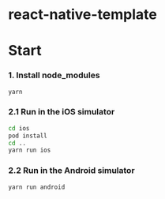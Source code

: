 # react-native-template

# Start

### 1. Install node_modules
```bash
yarn
```

### 2.1 Run in the iOS simulator
```bash
cd ios
pod install
cd ..
yarn run ios
```

### 2.2 Run in the Android simulator
```bash
yarn run android
```
